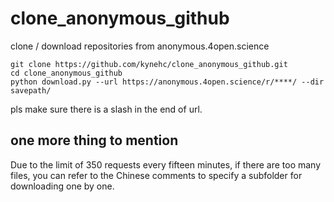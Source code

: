 # clone_anonymous_github

clone / download repositories from anonymous.4open.science

```
git clone https://github.com/kynehc/clone_anonymous_github.git
cd clone_anonymous_github
python download.py --url https://anonymous.4open.science/r/****/ --dir savepath/
```
pls make sure there is a slash in the end of url.

## one more thing to mention

Due to the limit of 350 requests every fifteen minutes, if there are too many files, you can refer to the Chinese comments to specify a subfolder for downloading one by one.
